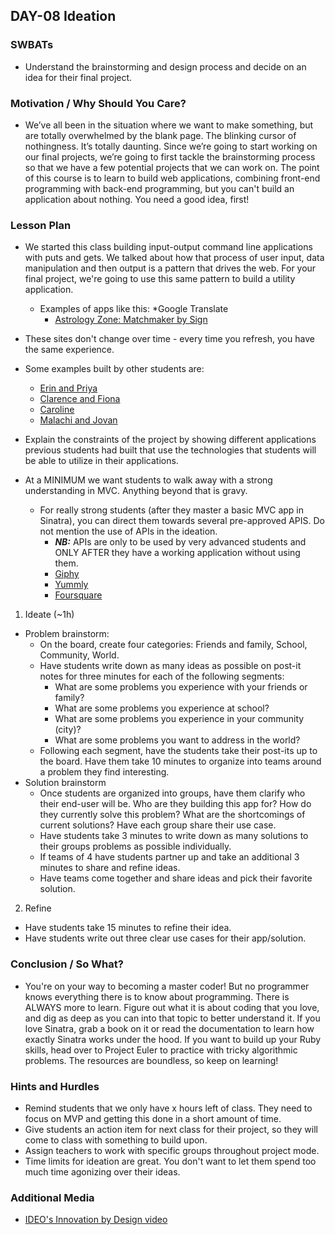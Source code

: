 ## DAY-08 Ideation 

### SWBATs
+ Understand the brainstorming and design process and decide on an idea for their final project.

### Motivation / Why Should You Care?
+ We’ve all been in the situation where we want to make something, but are totally overwhelmed by the blank page. The blinking cursor of nothingness. It’s totally daunting. Since we’re going to start working on our final projects, we’re going to first tackle the brainstorming process so that we have a few potential projects that we can work on. The point of this course is to learn to build web applications, combining front-end programming with back-end programming, but you can't build an application about nothing. You need a good idea, first!

### Lesson Plan
+ We started this class building input-output command line applications with puts and gets. We talked about how that process of user input, data manipulation and then output is a pattern that drives the web. For your final project, we're going to use this same pattern to build a utility application. 
  * Examples of apps like this: 
    *Google Translate 
    * [Astrology Zone: Matchmaker by Sign](http://www.astrologyzone.com/main.html)
+ These sites don't change over time - every time you refresh, you have the same experience.

+ Some examples built by other students are:
  * [Erin and Priya](http://moodmusic-fi.herokuapp.com)
  * [Clarence and Fiona](http://breaking-as.herokuapp.com/)
  * [Caroline](http://monogram-maker.herokuapp.com)
  * [Malachi and Jovan](http://which-fruit-are-you.herokuapp.com)
+ Explain the constraints of the project by showing different applications previous students had built that use the technologies that students will be able to utilize in their applications. 

+ At a MINIMUM we want students to walk away with a strong understanding in MVC. Anything beyond that is gravy.
  * For really strong students (after they master a basic MVC app in Sinatra), you can direct them towards several pre-approved APIS. Do not mention the use of APIs in the ideation.
    * ***NB:*** APIs are only to be used by very advanced students and ONLY AFTER they have a working application without using them.
    * [Giphy](https://GitHub.com/learn-co-curriculum/hs-giphy-api)
    * [Yummly](https://GitHub.com/learn-co-curriculum/hs-yummly-api)
    * [Foursquare](https://GitHub.com/learn-co-curriculum/foursquare-wrapper)

1. Ideate (~1h)
  + Problem brainstorm:
    + On the board, create four categories: Friends and family, School, Community, World. 
    + Have students write down as many ideas as possible on post-it notes for three minutes for each of the following segments:
      + What are some problems you experience with your friends or family?
      + What are some problems you experience at school?
      + What are some problems you experience in your community (city)?
      + What are some problems you want to address in the world?
    + Following each segment, have the students take their post-its up to the board.  Have them take 10 minutes to  organize into teams around a problem they find interesting.
  + Solution brainstorm
    + Once students are organized into groups, have them clarify who their end-user will be.  Who are they building this app for? How do they currently solve this problem? What are the shortcomings of current solutions? Have each group share their use case.
    + Have students take 3 minutes to write down as many solutions to their groups problems as possible individually.
    + If teams of 4 have students partner up and take an additional 3 minutes to share and refine ideas.
    + Have teams come together and share ideas and pick their favorite solution. 
2. Refine
  + Have students take 15 minutes to refine their idea.
  + Have students write out three clear use cases for their app/solution.

### Conclusion / So What?
+ You're on your way to becoming a master coder! But no programmer knows everything there is to know about programming. There is ALWAYS more to learn. Figure out what it is about coding that you love, and dig as deep as you can into that topic to better understand it. If you love Sinatra, grab a book on it or read the documentation to learn how exactly Sinatra works under the hood. If you want to build up your Ruby skills, head over to Project Euler to practice with tricky algorithmic problems. The resources are boundless, so keep on learning!

### Hints and Hurdles
+ Remind students that we only have x hours left of class. They need to focus on MVP and getting this done in a short amount of time.
+ Give students an action item for next class for their project, so they will come to class with something to build upon.
+ Assign teachers to work with specific groups throughout project mode.
+ Time limits for ideation are great. You don't want to let them spend too much time agonizing over their ideas.


### Additional Media
+ [IDEO's Innovation by Design video](https://www.youtube.com/watch?v=M66ZU2PCIcM)
